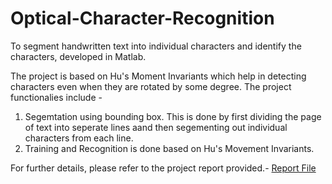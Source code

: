 # Optical-Character-Recognition
To segment handwritten text into individual characters and identify the characters, developed in Matlab.

The project is based on Hu's Moment Invariants which help in detecting characters even when they are rotated by some degree.
The project functionalies include - 
1) Segemtation using bounding box. This is done by first dividing the page of text into seperate lines aand then segementing out individual characters from each line.
2) Training and Recognition is done based on Hu's Movement Invariants.

For further details, please refer to the project report provided.- [Report File](ProjectReport/Report.docx) 
